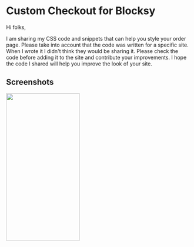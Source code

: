 # Custom Checkout for Blocksy

Hi folks,

I am sharing my CSS code and snippets that can help you style your order page. Please take into account that the code was written for a specific site. When I wrote it I didn't think they would be sharing it. Please check the code before adding it to the site and contribute your improvements. I hope the code I shared will help you improve the look of your site.


## Screenshots

<img src="https://camo.githubusercontent.com/...](https://github.com/ahabuda/Custom-Checkout-for-Blocksy/blob/main/screenshots/checkout-page-mobile-preview.png)" width="200" height="400" />
